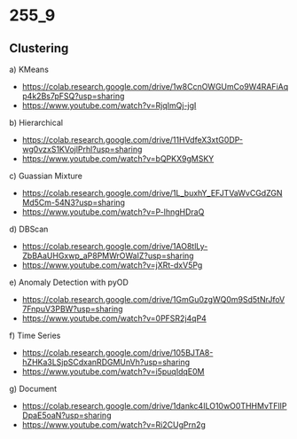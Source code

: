# 255_9

## Clustering

a) KMeans
* https://colab.research.google.com/drive/1w8CcnOWGUmCo9W4RAFiAqp4k2Bs7pFSQ?usp=sharing
* https://www.youtube.com/watch?v=RjqImQj-jgI

b) Hierarchical
* https://colab.research.google.com/drive/11HVdfeX3xtG0DP-wg0vzxS1KVojlPrhl?usp=sharing
* https://www.youtube.com/watch?v=bQPKX9gMSKY

c) Guassian Mixture
* https://colab.research.google.com/drive/1L_buxhY_EFJTVaWvCGdZGNMd5Cm-54N3?usp=sharing
* https://www.youtube.com/watch?v=P-lhngHDraQ

d) DBScan
* https://colab.research.google.com/drive/1AO8tlLy-ZbBAaUHGxwp_aP8PMWrOWaIZ?usp=sharing
* https://www.youtube.com/watch?v=jXRt-dxV5Pg

e) Anomaly Detection with pyOD
* https://colab.research.google.com/drive/1GmGu0zgWQ0m9Sd5tNrJfoV7FnpuV3PBW?usp=sharing
* https://www.youtube.com/watch?v=0PFSR2j4qP4

f) Time Series
* https://colab.research.google.com/drive/105BJTA8-hZHKa3LSjpSCdxanRDGMUnVh?usp=sharing
* https://www.youtube.com/watch?v=i5puqIdqE0M

g) Document
* https://colab.research.google.com/drive/1dankc4ILO10wO0THHMvTFlIPDpaE5oaN?usp=sharing
* https://www.youtube.com/watch?v=Ri2CUgPrn2g
